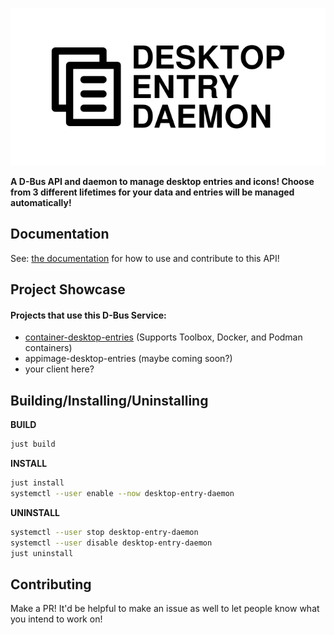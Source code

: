 ![Desktop Entry Daemon Banner](res/desktopentry.png)

**A D-Bus API and daemon to manage desktop entries and icons! Choose from 3 different lifetimes for your data and entries will be managed automatically!**

## Documentation

See: [the documentation](https://ryanabx.github.io/desktop-entry-daemon/) for how to use and contribute to this API!

## Project Showcase

#### Projects that use this D-Bus Service:

* [container-desktop-entries](https://github.com/ryanabx/container-desktop-entries) (Supports Toolbox, Docker, and Podman containers)
* appimage-desktop-entries (maybe coming soon?)
* your client here?

## Building/Installing/Uninstalling

**BUILD**

```bash
just build
```

**INSTALL**

```bash
just install
systemctl --user enable --now desktop-entry-daemon
```

**UNINSTALL**

```bash
systemctl --user stop desktop-entry-daemon
systemctl --user disable desktop-entry-daemon
just uninstall
```

## Contributing

Make a PR! It'd be helpful to make an issue as well to let people know what you intend to work on!
